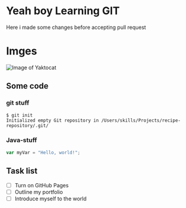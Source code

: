# Yeah boy Learning GIT
Here i made some changes before accepting pull request

# Imges

![Image of Yaktocat](https://octodex.github.com/images/yaktocat.png)

## Some code

### git stuff
```
$ git init
Initialized empty Git repository in /Users/skills/Projects/recipe-repository/.git/
```
### Java-stuff

``` javascript
var myVar = "Hello, world!";
```

## Task list

- [ ] Turn on GitHub Pages
- [ ] Outline my portfolio
- [ ] Introduce myself to the world
